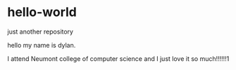 # hello-world
just another repository

hello my name is dylan.

I attend Neumont college of computer science and I just love it
so much!!!!!!1
